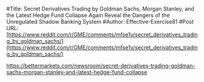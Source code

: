 #Title: Secret Derivatives Trading by Goldman Sachs, Morgan Stanley, and the Latest Hedge Fund Collapse Again Reveal the Dangers of the Unregulated Shadow Banking System
#Author: Effective-Exercise81
#Post URL: [https://www.reddit.com/r/GME/comments/mfse1v/secret_derivatives_trading_by_goldman_sachs/](https://www.reddit.com/r/GME/comments/mfse1v/secret_derivatives_trading_by_goldman_sachs/)


https://bettermarkets.com/newsroom/secret-derivatives-trading-goldman-sachs-morgan-stanley-and-latest-hedge-fund-collapse